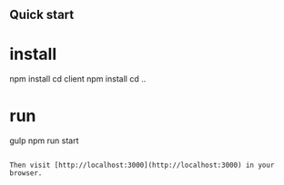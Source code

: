 ## Quick start

# install 
npm install
cd client
npm install
cd ..
# run
gulp
npm run start
```

Then visit [http://localhost:3000](http://localhost:3000) in your browser. 
